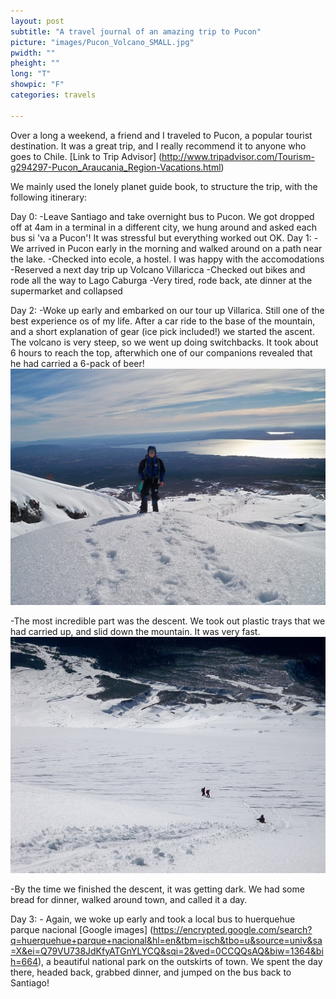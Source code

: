 ```yaml
---
layout: post
subtitle: "A travel journal of an amazing trip to Pucon"
picture: "images/Pucon_Volcano_SMALL.jpg"
pwidth: ""
pheight: ""
long: "T"
showpic: "F"
categories: travels

---
```



Over a long a weekend, a friend and I traveled to Pucon, a popular tourist destination. 
It was a great trip, and I really recommend it to anyone who goes to Chile. [Link to Trip Advisor] (http://www.tripadvisor.com/Tourism-g294297-Pucon_Araucania_Region-Vacations.html)

We mainly used the lonely planet guide book, to structure the trip, with the following itinerary:

Day 0: 
	-Leave Santiago and take overnight bus to Pucon. We got dropped off at 4am in a terminal in a different city, we hung around and asked each bus si 'va a Pucon'! It was stressful but everything worked out OK.
Day 1:
	-We arrived in Pucon early in the morning and  walked around on a path near the lake. 
	-Checked into ecole, a hostel. I was happy with the accomodations 
	-Reserved a next day trip up Volcano Villaricca
	-Checked out bikes and rode all the way to Lago Caburga
	-Very tired, rode back, ate dinner at the supermarket and collapsed


Day 2:
	-Woke up early and embarked on our tour up Villarica. Still one of the best experience os of my life. After a car ride to the base of the mountain, and a short explanation of gear (ice pick included!) we started the ascent. The volcano is very steep, so we went up doing switchbacks. It took about 6 hours to reach the top, afterwhich one of our companions revealed that he had carried a 6-pack of beer! 
	<IMG SRC = "/images/Nelson_Mountain_SMALL.jpg">

-The most incredible part was the descent. We took out plastic trays that we had carried up, and slid down the mountain. It was very fast. 
	<IMG SRC = "/images/mountain_descent_SMALL.jpg"> 

-By the time we finished the descent, it was getting dark. We had some bread for dinner, walked around town, and called it a day.


Day 3: 
	- Again, we woke up early and took a local bus to huerquehue parque nacional [Google images] (https://encrypted.google.com/search?q=huerquehue+parque+nacional&hl=en&tbm=isch&tbo=u&source=univ&sa=X&ei=Q79VU738JdKfyATGnYLYCQ&sqi=2&ved=0CCQQsAQ&biw=1364&bih=664), a beautiful national park on the outskirts of town. We spent the day there, headed back, grabbed dinner, and jumped on the bus back to Santiago!
